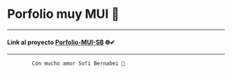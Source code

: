 # Porfolio muy MUI 🌙

---

#### Link al proyecto [Porfolio-MUI-SB](https://porfolio-mui-sb.netlify.app/) 🌐✔

---

```
        Con mucho amor Sofi Bernabei 🤍
```
